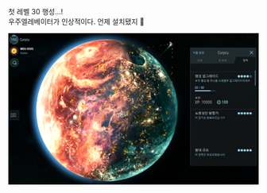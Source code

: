 첫 레벨 30 행성...!  
우주엘레베이터가 인상적이다. 언제 설치됐지 :monocle_face:  

![](../assets/20210714_First_Lv30_Planet_Opal.png)  
 